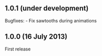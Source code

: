 ## 1.0.1 (under development)

Bugfixes:
	- Fix sawtooths during animations

## 1.0.0 (16 July 2013)

First release